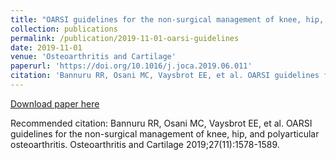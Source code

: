 ```yaml
---
title: "OARSI guidelines for the non-surgical management of knee, hip, and polyarticular osteoarthritis"
collection: publications
permalink: /publication/2019-11-01-oarsi-guidelines
date: 2019-11-01
venue: 'Osteoarthritis and Cartilage'
paperurl: 'https://doi.org/10.1016/j.joca.2019.06.011'
citation: 'Bannuru RR, Osani MC, Vaysbrot EE, et al. OARSI guidelines for the non-surgical management of knee, hip, and polyarticular osteoarthritis. Osteoarthritis and Cartilage 2019;27(11):1578-1589.'
---
```


<a href='https://doi.org/10.1016/j.joca.2019.06.011'>Download paper here</a>

Recommended citation: Bannuru RR, Osani MC, Vaysbrot EE, et al. OARSI guidelines for the non-surgical management of knee, hip, and polyarticular osteoarthritis. Osteoarthritis and Cartilage 2019;27(11):1578-1589.